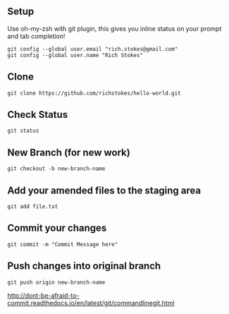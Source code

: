 ## Setup
Use oh-my-zsh with git plugin, this gives you inline status on your prompt and tab completion!

```
git config --global user.email "rich.stokes@gmail.com"
git config --global user.name "Rich Stokes"
```

## Clone
`git clone https://github.com/richstokes/hello-world.git `

## Check Status
`git status`

## New Branch (for new work)
`git checkout -b new-branch-name`

## Add your amended files to the staging area
`git add file.txt`

## Commit your changes
`git commit -m "Commit Message here"`

## Push changes into original branch
`git push origin new-branch-name`




http://dont-be-afraid-to-commit.readthedocs.io/en/latest/git/commandlinegit.html
